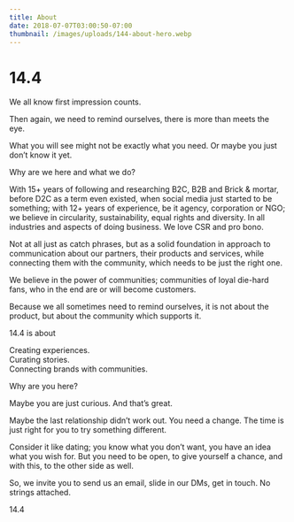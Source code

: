 ```yaml
---
title: About
date: 2018-07-07T03:00:50-07:00
thumbnail: /images/uploads/144-about-hero.webp
---
```

# 14.4

We all know first impression counts. 

Then again, we need to remind ourselves, there is more than meets the eye. 

What you will see might not be exactly what you need. Or maybe you just don’t know it yet.  

Why are we here and what we do?

With 15+ years of following and researching B2C, B2B and Brick & mortar, before D2C as a term even existed, when social media just started to be something; with 12+ years of experience, be it agency, corporation or NGO; we believe in circularity, sustainability, equal rights and diversity. In all industries and aspects of doing business. We love CSR and pro bono. 

Not at all just as catch phrases, but as a solid foundation in approach to communication about our partners, their products and services, while connecting them with the community, which needs to be just the right one.

We believe in the power of communities; communities of loyal die-hard fans, who in the end are or will become customers. 

Because we all sometimes need to remind ourselves, it is not about the product, but about the community which supports it. 

14.4 is about

Creating experiences.\
Curating stories.\
Connecting brands with communities.

Why are you here?

Maybe you are just curious. And that’s great. 

Maybe the last relationship didn’t work out. You need a change. The time is just right for you to try something different. 

Consider it like dating; you know what you don’t want, you have an idea what you wish for. But you need to be open, to give yourself a chance, and with this, to the other side as well. 

So, we invite you to send us an email, slide in our DMs, get in touch. No strings attached. 

14.4